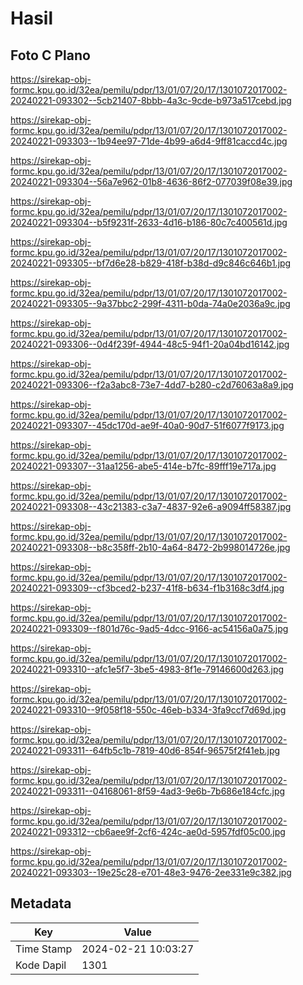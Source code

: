 # Hasil

## Foto C Plano

https://sirekap-obj-formc.kpu.go.id/32ea/pemilu/pdpr/13/01/07/20/17/1301072017002-20240221-093302--5cb21407-8bbb-4a3c-9cde-b973a517cebd.jpg

https://sirekap-obj-formc.kpu.go.id/32ea/pemilu/pdpr/13/01/07/20/17/1301072017002-20240221-093303--1b94ee97-71de-4b99-a6d4-9ff81caccd4c.jpg

https://sirekap-obj-formc.kpu.go.id/32ea/pemilu/pdpr/13/01/07/20/17/1301072017002-20240221-093304--56a7e962-01b8-4636-86f2-077039f08e39.jpg

https://sirekap-obj-formc.kpu.go.id/32ea/pemilu/pdpr/13/01/07/20/17/1301072017002-20240221-093304--b5f9231f-2633-4d16-b186-80c7c400561d.jpg

https://sirekap-obj-formc.kpu.go.id/32ea/pemilu/pdpr/13/01/07/20/17/1301072017002-20240221-093305--bf7d6e28-b829-418f-b38d-d9c846c646b1.jpg

https://sirekap-obj-formc.kpu.go.id/32ea/pemilu/pdpr/13/01/07/20/17/1301072017002-20240221-093305--9a37bbc2-299f-4311-b0da-74a0e2036a9c.jpg

https://sirekap-obj-formc.kpu.go.id/32ea/pemilu/pdpr/13/01/07/20/17/1301072017002-20240221-093306--0d4f239f-4944-48c5-94f1-20a04bd16142.jpg

https://sirekap-obj-formc.kpu.go.id/32ea/pemilu/pdpr/13/01/07/20/17/1301072017002-20240221-093306--f2a3abc8-73e7-4dd7-b280-c2d76063a8a9.jpg

https://sirekap-obj-formc.kpu.go.id/32ea/pemilu/pdpr/13/01/07/20/17/1301072017002-20240221-093307--45dc170d-ae9f-40a0-90d7-51f6077f9173.jpg

https://sirekap-obj-formc.kpu.go.id/32ea/pemilu/pdpr/13/01/07/20/17/1301072017002-20240221-093307--31aa1256-abe5-414e-b7fc-89fff19e717a.jpg

https://sirekap-obj-formc.kpu.go.id/32ea/pemilu/pdpr/13/01/07/20/17/1301072017002-20240221-093308--43c21383-c3a7-4837-92e6-a9094ff58387.jpg

https://sirekap-obj-formc.kpu.go.id/32ea/pemilu/pdpr/13/01/07/20/17/1301072017002-20240221-093308--b8c358ff-2b10-4a64-8472-2b998014726e.jpg

https://sirekap-obj-formc.kpu.go.id/32ea/pemilu/pdpr/13/01/07/20/17/1301072017002-20240221-093309--cf3bced2-b237-41f8-b634-f1b3168c3df4.jpg

https://sirekap-obj-formc.kpu.go.id/32ea/pemilu/pdpr/13/01/07/20/17/1301072017002-20240221-093309--f801d76c-9ad5-4dcc-9166-ac54156a0a75.jpg

https://sirekap-obj-formc.kpu.go.id/32ea/pemilu/pdpr/13/01/07/20/17/1301072017002-20240221-093310--afc1e5f7-3be5-4983-8f1e-79146600d263.jpg

https://sirekap-obj-formc.kpu.go.id/32ea/pemilu/pdpr/13/01/07/20/17/1301072017002-20240221-093310--9f058f18-550c-46eb-b334-3fa9ccf7d69d.jpg

https://sirekap-obj-formc.kpu.go.id/32ea/pemilu/pdpr/13/01/07/20/17/1301072017002-20240221-093311--64fb5c1b-7819-40d6-854f-96575f2f41eb.jpg

https://sirekap-obj-formc.kpu.go.id/32ea/pemilu/pdpr/13/01/07/20/17/1301072017002-20240221-093311--04168061-8f59-4ad3-9e6b-7b686e184cfc.jpg

https://sirekap-obj-formc.kpu.go.id/32ea/pemilu/pdpr/13/01/07/20/17/1301072017002-20240221-093312--cb6aee9f-2cf6-424c-ae0d-5957fdf05c00.jpg

https://sirekap-obj-formc.kpu.go.id/32ea/pemilu/pdpr/13/01/07/20/17/1301072017002-20240221-093303--19e25c28-e701-48e3-9476-2ee331e9c382.jpg


## Metadata

| Key        | Value               |
| ---------- | ------------------- |
| Time Stamp | 2024-02-21 10:03:27 |
| Kode Dapil | 1301                |



